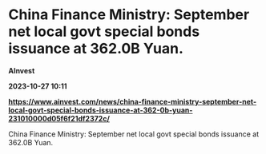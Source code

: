 # China Finance Ministry: September net local govt special bonds issuance at 362.0B Yuan.
**AInvest**

**2023-10-27 10:11**

**https://www.ainvest.com/news/china-finance-ministry-september-net-local-govt-special-bonds-issuance-at-362-0b-yuan-231010000d05f6f21df2372c/**

China Finance Ministry: September net local govt special bonds issuance at 362.0B Yuan.